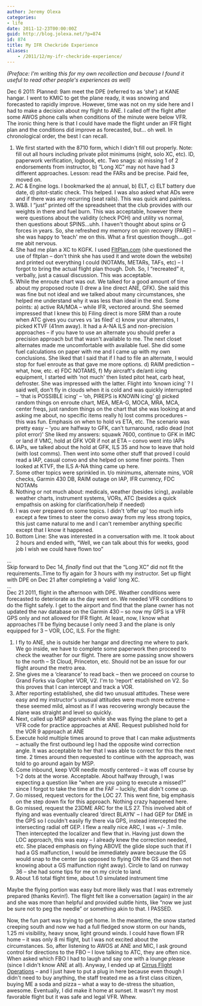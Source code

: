 ```yaml
---
author: Jeremy Olexa
categories:
- life
date: 2011-12-23T00:00:00Z
guid: http://blog.jolexa.net/?p=874
id: 874
title: My IFR Checkride Experience
aliases:
    - /2011/12/my-ifr-checkride-experience/
---
```


*(Preface: I'm writing this for my own recollection and because I found it useful to read other people's experiences as well)*

Dec 6 2011: Planned: 9am meet the DPE (referred to as &#8216;she') at KANE hangar. I went to KMIC to get the plane ready, it was snowing and forecasted to rapidly improve. However, time was not on my side here and I had to make a decision about my flight to ANE. I called off the flight after some AWOS phone calls when conditions of the minute were below VFR. The ironic thing here is that I could have made the flight under an IFR flight plan and the conditions did improve as forecasted, but... oh well. In chronological order, the best I can recall.

  1. We first started with the 8710 form, which I didn't fill out properly. Note: fill out all hours including private pilot minimums (night, solo XC, etc). ID, paperwork verification, logbook, etc. Two snags: a) missing 1 of 2 endorsements from instructor, b) &#8220;Long XC&#8221; may not have had 3 different approaches. Lesson: read the FARs and be precise. Paid fee, moved on.
  2. AC & Engine logs. I bookmarked the a) annual, b) ELT, c) ELT battery due date, d) pitot-static check. This helped. I was also asked what ADs were and if there was any recurring (seat rails). This was quick and painless.
  3. W&B. I &#8220;just&#8221; printed off the spreadsheet that the club provides with our weights in there and fuel burn. This was acceptable, however there were questions about the validity (check POH) and utility vs normal, then questions about SPINS...uhh. I haven't thought about spins or G forces in years. So, she refreshed my memory on spin recovery (PARE) &#8211; she was happy to &#8216;teach' me on this. What a first question though....got me abit nervous.
  4. She had me plan a XC to KGFK. I used [FltPlan.com][1] (she questioned the use of fltplan &#8211; don't think she has used it and wrote down the website) and printed out everything I could (NOTAMs, METARs, TAFs, etc) &#8211; I forgot to bring the actual flight plan though. Doh. So, I &#8220;recreated&#8221; it, verbally, just a casual discussion. This was acceptable.
  5. While the enroute chart was out. We talked for a good amount of time about my proposed route (I drew a line direct ANE, GFK). She said this was fine but not ideal and we talked about many circumstances, she helped me understand why it was less than ideal in the end. Some points: a) active RA/MOA &#8211; while IFR, vectored around. She seemed impressed that I knew this b) Filing direct is more SRM than a route when ATC gives you curves vs &#8216;as filed' c) know your alternates, I picked KTVF (41nm away). It had a A-NA ILS and non-precision approaches &#8211; if you have to use an alternate you should prefer a precision approach but that wasn't available to me. The next closet alternates made me uncomfortable with available fuel. She did some fuel calculations on paper with me and I came up with my own conclusions. She liked that I said that if I had to file an alternate, I would stop for fuel enroute as that gave me more options. d) RAIM prediction &#8211; what, how, etc. e) FDC NOTAMS, f) My aircraft's de/anti icing equipment, I started with &#8216;not much' then listed pitot heat, carb heat, defroster. She was impressed with the latter. Flight into &#8216;known icing' ? I said well, don't fly in clouds when it is cold and was quickly interrupted &#8211; &#8216;that is POSSIBLE icing' &#8211; &#8216;oh, PIREPS is KNOWN icing' g) picked random things on enroute chart, MEA, MEA-G, MOCA, MRA, MCA, center freqs, just random things on the chart that she was looking at and asking me about, no specific items really h) lost comms procedures &#8211; this was fun. Emphasis on when to hold vs ETA, etc. The scenario was pretty easy &#8211; &#8216;you are halfway to GFK, can't turnaround, radio dead (not pilot error)' She liked my answers: squawk 7600, continue to GFK in IMC or land if VMC, hold at GFK VOR if not at ETA &#8211; convo went into IAPs
  6. IAPs, we talked about the hold at GFK, ILS 35 and how to leave that hold (with lost comms). Then went into some other stuff that proved I could read a IAP, casual convo and she helped on some finer points. Then looked at KTVF, the ILS A-NA thing came up here. 
  7. Some other topics were sprinkled in. t/o minimums, alternate mins, VOR checks, Garmin 430 DB, RAIM outage on IAP, IFR currency, FDC NOTAMs
  8. Nothing or not much about: medicals, weather (besides icing), available weather charts, instrument systems, VORs, ATC (besides a quick empathsis on asking for clarification/help if needed)
  9. I was over prepared on some topics. I didn't &#8216;offer up' too much info except a few times to steer the convo away from my less strong topics, this just came natural to me and I can't remember anything specific except that I know it happened.
 10. Bottom Line: She was interested in a conversation with me. It took about 2 hours and ended with, &#8220;Well, we can talk about this for weeks, good job I wish we could have flown too&#8221;

...  
Skip forward to Dec 14, *finally* find out that the &#8220;Long XC&#8221; did not fit the requirements..Time to fly again for 3 hours with my instructor. Set up flight with DPE on Dec 21 after completing a &#8216;valid' long XC.  
...  
Dec 21 2011, flight in the afternoon with DPE. Weather conditions were forecasted to deteriorate as the day went on. We needed VFR conditions to do the flight safely. I get to the airport and find that the plane owner has not updated the nav database on the Garmin 430 &#8211; so now my GPS is a VFR GPS only and not allowed for IFR flight. At least, now, I know what approaches I'll be flying because I only need 3 and the plane is only equipped for 3 &#8211; VOR, LOC, ILS. For the flight:

  1. I fly to ANE, she is outside her hangar and directing me where to park. We go inside, we have to complete some paperwork then proceed to check the weather for our flight. There are some passing snow showers to the north &#8211; St Cloud, Princeton, etc. Should not be an issue for our flight around the metro area.
  2. She gives me a &#8216;clearance' to read back &#8211; then we proceed on course to Grand Forks via Gopher VOR, V2. I'm to &#8216;report' established on V2. So this proves that I can intercept and track a VOR.
  3. After reporting established, she did two unusual attitudes. These were easy and my instructor's unusual attitudes were much more extreme &#8211; these seemed mild, almost as if I was recovering wrongly because the plane was straight and level so quickly.
  4. Next, called up MSP approach while she was flying the plane to get a VFR code for practice approaches at ANE. Request published hold for the VOR 9 approach at ANE
  5. Execute hold multiple times around to prove that I can make adjustments &#8211; actually the first outbound leg I had the opposite wind correction angle. It was acceptable to her that I was able to correct for this the next time. 2 times around then requested to continue with the approach, was told to go around again by MSP.
  6. Come inbound, keep VOR needle mostly centered &#8211; it was off course by 1-2 dots at the worse. Acceptable. About halfway through, I was expecting a question like &#8220;when are you going to execute a missed?&#8221; since I forgot to take the time at the FAF &#8211; luckily, that didn't come up.
  7. Go missed, request vectors for the LOC 27. This went fine, big emphasis on the step down fix for this approach. Nothing crazy happened here.
  8. Go missed, request the 23DME ARC for the ILS 27. This involved abit of flying and was eventually cleared &#8216;direct BLAYN' &#8211; I had GEP for DME in the GPS so I couldn't easily fly there via GPS, instead intercepted the intersecting radial off GEP. I flew a really nice ARC, I was +/- .1 mile. Then intercepted the localizer and flew that in. Having just down the LOC approach, this was easy &#8211; I already knew the correction needed, etc. She placed emphasis on flying ABOVE the glide slope such that if I had a GS malfunction, I would be immediately aware because the GS would snap to the center (as opposed to flying ON the GS and then not knowing about a GS malfunction right away). Circle to land on runway 36 &#8211; she had some tips for me on my circle to land.
  9. About 1.6 total flight time, about 1.0 simulated instrument time

Maybe the flying portion was easy but more likely was that I was extremely prepared (thanks Kevin!). The flight felt like a conversation (again) in the air and she was more than helpful and provided subtle hints, like &#8220;now we just be sure not to peg the needle&#8221; or something akin to that. I PASSED.

Now, the fun part was trying to get home. In the meantime, the snow started creeping south and now we had a full fledged snow storm on our hands, 1.25 mi visibility, heavy snow, light ground winds. I could have flown IFR home &#8211; it was only 8 mi flight, but I was not excited about the circumstances. So, after listening to AWOS at ANE and MIC, I ask ground control for directions to the FBO &#8211; I love talking to ATC, they are often nice. When asked which FBO I had to laugh and say one with a lounge please (since I didn't know ANE at all). Anyway, I ended up at [Cirrus Flight Operations][2] &#8211; and I just have to put a plug in here because even though I didn't need to buy anything, the staff treated me as a first class citizen, buying ME a soda and pizza &#8211; what a way to de-stress the situation, awesome. Eventually, I did make it home at sunset. It wasn't my most favorable flight but it was safe and legal VFR. Whew.

 [1]: http://fltplan.com
 [2]: http://www.cirrusflight.com/